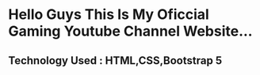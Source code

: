 <h1>Hello Guys This Is My Oficcial Gaming Youtube Channel Website...</h1>
<h2>Technology Used : HTML,CSS,Bootstrap 5</h2>


